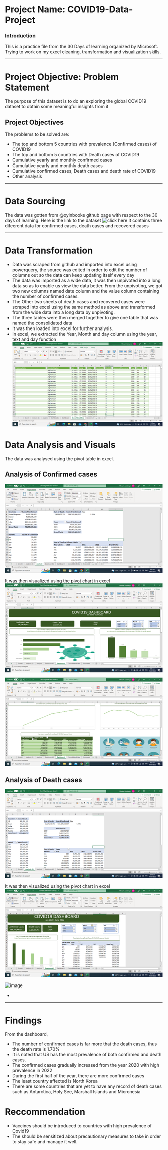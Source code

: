 # Project Name: COVID19-Data-Project

### Introduction
This is a practice file from the 30 Days of learning organized by Microsoft. Trying to work on my excel cleaning, transformation and visualization skills. 


--------
# Project Objective: Problem Statement
The purpose of this dataset is to do an exploring the global COVID19 dataset to obtain some meaningful  insights from it

## Project Objectives
The problems to be solved are:
* The top and bottom 5 countries with prevalence (Confirmed cases) of COVID19
* The top and bottom 5 countries with Death cases of COVID19
* Cumulative yearly and monthly confirmed cases
* Cumulative yearly and monthly death cases
* Cumulative confirmed cases, Death cases and death rate of COVID19
* Other analysis



--------------
# Data Sourcing
The data was gotten from @oyinbooke github page with respect to the 30 days of learning. Here is the link to the dataset ![click here](https://github.com/CSSEGISandData/COVID-19/tree/master/csse_covid_19_data)
It contains three difeerent data for confirmed cases, death cases and recovered cases



-------------
# Data Transformation
* Data was scraped from github and imported into excel using powerquery, the source was edited in order to edit the number of columns out so the data can keep updating itself every day
* The data was imported as a wide data, it was then unpivoted into a long data so as to enable us view the data better. From the unpivoting, we got two new columns named date column and the value column containing the number of confirmed cases.
* The Other two sheets of death cases and recovered cases were scraped into excel using the same method as above and transformed from the wide data into a long data by unpivoting.
* The three tables were then merged together to give one table that was named the consolidated data
* It was then loaded into excel for further analysis.
* In excel, we extracted the Year, Month and day column using the year, text and day function 
![alt text](https://github.com/MariamAdekanye/COVID19-Data-Project/blob/main/2022-07-19%20(1).png)


# Data Analysis and Visuals
The data was analysed using the pivot table in excel.
## Analysis of Confirmed  cases
![alt text](https://github.com/MariamAdekanye/COVID19-Data-Project/blob/main/2022-07-19%20(2).png)


It was then visualized using the pivot chart in excel 
![alt text](https://github.com/MariamAdekanye/COVID19-Data-Project/blob/main/2022-07-19%20(4).png)

![alt text](https://github.com/MariamAdekanye/COVID19-Data-Project/blob/main/2022-07-19%20(5).png)

## Analysis of Death  cases
![alt text](https://github.com/MariamAdekanye/COVID19-Data-Project/blob/main/2022-07-19%20(6).png)


It was then visualized using the pivot chart in excel 
![alt text](https://github.com/MariamAdekanye/COVID19-Data-Project/blob/main/2022-07-19%20(7).png)


![image](https://user-images.githubusercontent.com/96249899/179721223-93ced50c-82b7-4c08-9f3a-08035acf3ea9.png)

* 

-----------
# Findings 
From the dashboard, 
* The number of confirmed cases is far more that the death cases, thus the death rate is 1.70%
* It is noted that US has the most prevalence of both confirmed and death cases.
* The confirmed cases gradually increased from the year 2020 with high prevalence in 2022
* During the first half of the year, there are more confirmed cases
* The least country affected is North Korea
* There are some countries that are yet to have any record of death cases such as Antarctica, Holy See, Marshall Islands and Micronesia

# Reccommendation
* Vaccines should be introduced to countries with high prevalence of Covid19
* The should be sensitized about precautionary measures to take in order to stay safe and manage it well.

